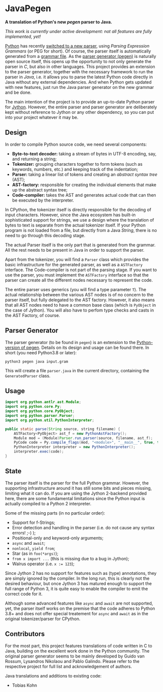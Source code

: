 # JavaPegen

**A translation of Python's new _pegen_ parser to Java.**

_This work is currently under active development: not all features are fully implemented, yet!_

[Python](https://www.python.org/) has recently [switched to a new parser](https://www.python.org/dev/peps/pep-0617/), 
using _Parsing Expression Grammars_ (or PEG for short).  Of course, the parser itself is automatically generated from
a [grammar file](https://github.com/python/cpython/blob/master/Grammar/python.gram).  As the 
[parser generator (pegen)](https://github.com/we-like-parsers/pegen) is naturally open source itself, this opens up
the opportunity to not only generate the parser in _C_, but also in other languages.  This project provides an
extension to the parser generator, together with the necessary framework to run the parser in _Java_, i.e. it allows
you to parse the latest Python code directly in Java without any external dependencies.  And when Python gets updated
with new features, just run the Java parser generator on the new grammar and be done.

The main intention of the project is to provide an up-to-date Python parser for [Jython](https://www.jython.org/).
However, the entire parser and parser generator are deliberately kept without reference to Jython or any other
dependency, so you can put into your project whatever it may be.


## Design

In order to compile Python source code, we need several components:

- **Byte-to-text decoder:** taking a stream of bytes in UTF-8 encoding, say, and returning a string;
- **Tokenizer:** grouping characters together to form tokens (such as keywords, numbers, etc.) and keeping track of
  the indentation;
- **Parser:** taking a linear list of tokens and creating an _abstract syntax tree_ (AST);
- **AST-factory:** responsible for creating the individual elements that make up the abstract syntax tree;
- **Code-compiler:** takes the AST and generates actual code that can then be executed by the interpreter.

In CPython, the tokenizer itself is directly responsible for the decoding of input characters.  However, since the
Java ecosystem has built-in sophisticated support for strings, we use a design where the translation of bytes to
text is separate from the actual tokenizer itself.  If your Python program is not loaded from a file, but directly
from a Java _String_, there is no need to go through this decoding stage.

The actual Parser itself is the only part that is generated from the grammar.  All the rest needs to be present in
Java in order to support the parser.

Apart from the tokenizer, you will find a `Parser` class which provides the basic infrastructure for the generated
parser, as well as a `ASTFactory` interface.  The Code-compiler is not part of the parsing stage.  If you want to
use the parser, you must implement the `ASTFactory` interface so that the parser can create all the different nodes
necessary to represent the code.

The entire parser uses generics (you will find a type parameter `T`).  The actual relationship between the various
AST nodes is of no concern to the parser itself, but fully delegated to the AST factory.  However, it also means
that all AST nodes need to have a common base class (which is `PyObject` in the case of Jython).  You will also 
have to perfom type checks and casts in the AST Factory, of course.


## Parser Generator

The parser generator (to be found in `pegen`) is an extension to the 
[Python-version of pegen](https://github.com/we-like-parsers/pegen/tree/master/pegen).  Details on its design and
usage can be found there.  In short (you need Python3.8 or later):
```
python3 pegen java input.gram
```
This will create a file `parser.java` in the current directory, containing the `GeneratedParser` class.


## Usage

```java
import org.python.antlr.ast.Module;
import org.python.core.Py;
import org.python.core.PyObject;
import org.python.parser.Parser;
import org.python.util.PythonInterpreter;

public static parse(String source, string filename) {
    ASTFactory<PyObject> ast_f = new PythonAstFactory();
    Module mod = (Module)Parser.run_parser(source, filename, ast_f);
    PyCode code = Py.compile_flags(mod, "<module>", "__main__", true, true, Py.getCompilerFlags());
    PythonInterpreter interpreter = new PythonInterpreter();
    interpreter.exec(code);
}
```


## State

The parser itself is the parser for the full Python grammar.  However, the supporting infrastructure around it has
still some bits and pieces missing, limiting what it can do.  If you are using the Jython 2-backend provided here,
there are some fundamental limitations since the Python input is actually compiled to a Python 2 interpreter.

Some of the missing parts (in no particular order):
- Support for f-Strings;
- Error detection and handling in the parser (i.e. do not cause any syntax errors! ;-) );
- Positional-only and keyword-only arguments;
- `async` and `await`;
- `nonlocal`, `yield from`;
- Star (as in `foo(*args)`);
- `from x import ...` (this is missing due to a bug in Jython);
- Walrus operator (i.e. `x := 123`);

Since Jython 2 has no support for features such as (type) annotations, they are simply ignored by the compiler.
In the long run, this is clearly not the desired behaviour, but once Jython 3 has matured enough to support the
full range of Python 3, it is quite easy to enable the compiler to emit the correct code for it.

Although some advanced features like `async` and `await` are not supported, yet, the parser itself works on
the premise that the code adheres to Python 3.8+ and does not offer special treatement for `async` and `await`
as in the original tokenizer/parser for CPython.


## Contributors

For the most part, this project features translations of code written in C to Java, building on the excellent work
done in the Python community.  The original parser generator seems to be mainly developed by Guido van Rossum, 
Lysandros Nikolaou and Pablo Galindo.  Please refer to the respective project for full list and acknowledgement of
authors.

Java translations and additions to existing code:
- Tobias Kohn






